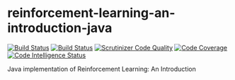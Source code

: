 # reinforcement-learning-an-introduction-java

[![Build Status](https://travis-ci.org/KinoamyFx/reinforcement-learning-an-introduction-java.svg?branch=master)](https://travis-ci.org/KinoamyFx/reinforcement-learning-an-introduction-java)
[![Build Status](https://scrutinizer-ci.com/g/KinoamyFx/reinforcement-learning-an-introduction-java/badges/build.png?b=master)](https://scrutinizer-ci.com/g/KinoamyFx/reinforcement-learning-an-introduction-java/build-status/master)
[![Scrutinizer Code Quality](https://scrutinizer-ci.com/g/KinoamyFx/reinforcement-learning-an-introduction-java/badges/quality-score.png?b=master)](https://scrutinizer-ci.com/g/KinoamyFx/reinforcement-learning-an-introduction-java/?branch=master)
[![Code Coverage](https://scrutinizer-ci.com/g/KinoamyFx/reinforcement-learning-an-introduction-java/badges/coverage.png?b=master)](https://scrutinizer-ci.com/g/KinoamyFx/reinforcement-learning-an-introduction-java/?branch=master)
[![Code Intelligence Status](https://scrutinizer-ci.com/g/KinoamyFx/reinforcement-learning-an-introduction-java/badges/code-intelligence.svg?b=master)](https://scrutinizer-ci.com/code-intelligence)

Java implementation of Reinforcement Learning: An Introduction
